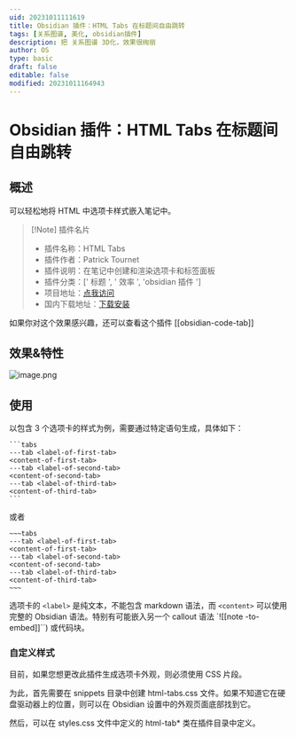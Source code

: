 ```yaml
---
uid: 20231011111619
title: Obsidian 插件：HTML Tabs 在标题间自由跳转
tags: [关系图谱, 美化, obsidian插件]
description: 把 关系图谱 3D化，效果很绚丽
author: OS
type: basic
draft: false
editable: false
modified: 20231011164943
---
```


# Obsidian 插件：HTML Tabs 在标题间自由跳转

## 概述

可以轻松地将 HTML 中选项卡样式嵌入笔记中。

> [!Note] 插件名片
> - 插件名称：HTML Tabs
> - 插件作者：Patrick Tournet
> - 插件说明：在笔记中创建和渲染选项卡和标签面板
> - 插件分类：[' 标题 ', ' 效率 ', 'obsidian 插件 ']
> - 项目地址：[点我访问](https://github.com/oin/obsidian-gotoheading)
> - 国内下载地址：[下载安装](https://pkmer.cn/products/plugin/pluginMarket/?gotoheading)

如果你对这个效果感兴趣，还可以查看这个插件 [[obsidian-code-tab]]

## 效果&特性

![image.png](https://cdn.pkmer.cn/images/20231011112609.png!pkmer)

## 使用

以包含 3 个选项卡的样式为例，需要通过特定语句生成，具体如下：

````语法
```tabs
---tab <label-of-first-tab>
<content-of-first-tab>
---tab <label-of-second-tab>
<content-of-second-tab>
---tab <label-of-third-tab>
<content-of-third-tab>
```
````

或者

```语法
~~~tabs
---tab <label-of-first-tab>
<content-of-first-tab>
---tab <label-of-second-tab>
<content-of-second-tab>
---tab <label-of-third-tab>
<content-of-third-tab>
~~~
```

选项卡的 `<label>` 是纯文本，不能包含 markdown 语法，而 `<content>` 可以使用完整的 Obsidian 语法。特别有可能嵌入另一个 callout 语法 `![[note -to-embed]]``) 或代码块。

### 自定义样式

目前，如果您想更改此插件生成选项卡外观，则必须使用 CSS 片段。

为此，首先需要在 snippets 目录中创建 html-tabs.css 文件。如果不知道它在硬盘驱动器上的位置，则可以在 Obsidian 设置中的外观页面底部找到它。

然后，可以在 styles.css 文件中定义的 html-tab* 类在插件目录中定义。